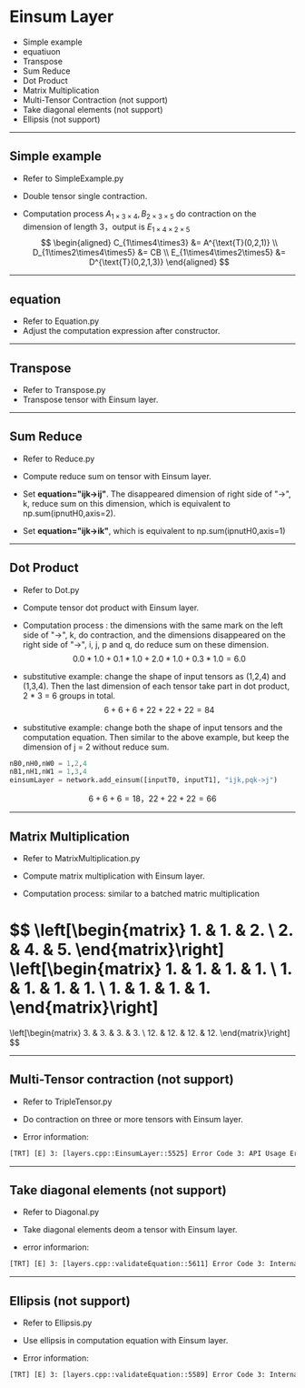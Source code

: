 # Einsum Layer

+ Simple example
+ equatiuon
+ Transpose
+ Sum Reduce
+ Dot Product
+ Matrix Multiplication
+ Multi-Tensor Contraction (not support)
+ Take diagonal elements (not support)
+ Ellipsis (not support)

---

## Simple example

+ Refer to SimpleExample.py
+ Double tensor single contraction.

+ Computation process
$A_{1\times3\times4}, B_{2\times3\times5}$ do contraction on the dimension of length 3，output is $E_{1\times4\times2\times5}$
$$
\begin{aligned}
C_{1\times4\times3}         &= A^{\text{T}(0,2,1)} \\
D_{1\times2\times4\times5}  &= CB \\
E_{1\times4\times2\times5}  &= D^{\text{T}(0,2,1,3)}
\end{aligned}
$$

---

## equation

+ Refer to Equation.py
+ Adjust the computation expression after constructor.

---

## Transpose

+ Refer to Transpose.py
+ Transpose tensor with Einsum layer.

---

## Sum Reduce

+ Refer to Reduce.py
+ Compute reduce sum on tensor with Einsum layer.

+ Set **equation="ijk->ij"**. The disappeared dimension of right side of "->", k, reduce sum on this dimension, which is equivalent to np.sum(ipnutH0,axis=2).

+ Set **equation="ijk->ik"**, which is equivalent to np.sum(ipnutH0,axis=1)

---

## Dot Product

+ Refer to Dot.py
+ Compute tensor dot product with Einsum layer.

+ Computation process : the dimensions with the same mark on the left side of "->", k, do contraction, and the dimensions disappeared on the right side of "->", i, j, p and q, do reduce sum on these dimension.
$$
0.0 * 1.0 + 0.1 * 1.0 + 2.0 * 1.0 + 0.3 * 1.0 = 6.0
$$

+ substitutive example: change the shape of input tensors as (1,2,4) and (1,3,4). Then the last dimension of each tensor take part in dot product, 2 * 3 =  6 groups in total.
$$
6 + 6 + 6 + 22 + 22 + 22 = 84
$$

+ substitutive example: change both the shape of input tensors and the computation equation. Then similar to the above example, but keep the dimension of j = 2 without reduce sum.

```python
nB0,nH0,nW0 = 1,2,4
nB1,nH1,nW1 = 1,3,4
einsumLayer = network.add_einsum([inputT0, inputT1], "ijk,pqk->j")
```

$$
6 + 6 + 6 = 18，22 + 22 + 22 = 66
$$

---

## Matrix Multiplication

+ Refer to MatrixMultiplication.py
+ Compute matrix multiplication with Einsum layer.

+ Computation process: similar to a batched matric multiplication

$$
\left[\begin{matrix}
     1. &  1. &  2. \\
     2. &  4. &  5.
\end{matrix}\right]
\left[\begin{matrix}
     1. &  1. &  1. &  1. \\
     1. &  1. &  1. &  1. \\
     1. &  1. &  1. &  1.
\end{matrix}\right]
=
\left[\begin{matrix}
     3. &  3. &  3. &  3. \\
    12. & 12. & 12. & 12.
\end{matrix}\right]
$$

---

## Multi-Tensor contraction (not support)

+ Refer to TripleTensor.py
+ Do contraction on three or more tensors with Einsum layer.

+ Error information:

```txt
[TRT] [E] 3: [layers.cpp::EinsumLayer::5525] Error Code 3: API Usage Error (Parameter check failed at: optimizer/api/layers.cpp::EinsumLayer::5525, condition: nbInputs > 0 && nbInputs <= MAX_EINSUM_NB_INPUTS
```

---

## Take diagonal elements (not support)

+ Refer to Diagonal.py
+ Take diagonal elements deom a tensor with Einsum layer.

+ error informarion:

```txt
[TRT] [E] 3: [layers.cpp::validateEquation::5611] Error Code 3: Internal Error ((Unnamed Layer* 0) [Einsum]: Diagonal operations are not permitted in Einsum equation)
```

---

## Ellipsis (not support)

+ Refer to Ellipsis.py
+ Use ellipsis in computation equation with Einsum layer.

+ Error information:

```txt
[TRT] [E] 3: [layers.cpp::validateEquation::5589] Error Code 3: Internal Error ((Unnamed Layer* 0) [Einsum]: ellipsis is not permitted in Einsum equation)
```
